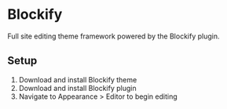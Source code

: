 # Blockify

Full site editing theme framework powered by the Blockify plugin.

## Setup

1. Download and install Blockify theme
2. Download and install Blockify plugin
3. Navigate to Appearance > Editor to begin editing
